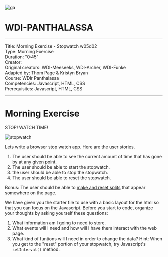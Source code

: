 ![ga](http://mobbook.generalassemb.ly/ga_cog.png)

# WDI-PANTHALASSA

---
Title: Morning Exercise - Stopwatch w05d02 <br>
Type: Morning Exercise<br>
Duration: "0:45"<br>
Creator:<br>
    Original creators: WDI-Meeseeks, WDI-Archer, WDI-Funke<br>
    Adapted by: Thom Page & Kristyn Bryan<br>
    Course: WDIr Panthalassa<br>
Competencies: Javascript, HTML, CSS<br>
Prerequisites: Javascript, HTML, CSS <br>

---
# Morning Exercise

STOP! WATCH TIME!

![stopwatch](http://www.featurepics.com/FI/Thumb300/20110915/Digital-Stopwatch-1998985.jpg)

Lets write a browser stop watch app. Here are the user stories.

1. The user should be able to see the current amount of time that has gone by at any given point.
2. The user should be able to start the stopwatch.
3. the user should be able to stop the stopwatch.
4. The user should be able to reset the stopwatch.

Bonus:
The user should be able to [make and reset splits](http://news.runtowin.com/2007/05/08/what-is-the-difference-between-split-times-and-lap-times.html) that appear somewhere on the page.

We have given you the starter file to use with a basic layout for the html so that you can focus on the Javascript.  Before you start to code, organize your thoughts by asking yourself these questions:

1. What information am I going to need to store.
2. What events will I need and how will I have them interact with the web page.
3. What kind of funtions will I need in order to change the data?
Hint: When you get to the "reset" portion of your stopwatch, try Javascript's `setInterval()` method.

